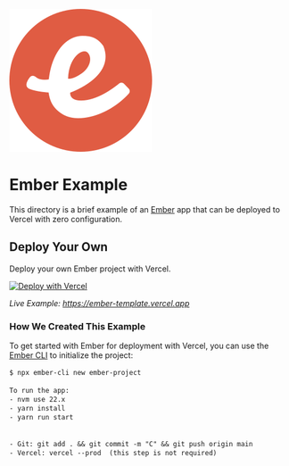 ![Ember Logo](https://github.com/vercel/vercel/blob/main/packages/frameworks/logos/ember.svg)

# Ember Example

This directory is a brief example of an [Ember](https://emberjs.com/) app that can be deployed to Vercel with zero configuration.

## Deploy Your Own

Deploy your own Ember project with Vercel.

[![Deploy with Vercel](https://vercel.com/button)](https://vercel.com/new/clone?repository-url=https://github.com/vercel/vercel/tree/main/examples/ember&template=ember)

_Live Example: https://ember-template.vercel.app_

### How We Created This Example

To get started with Ember for deployment with Vercel, you can use the [Ember CLI](https://ember-cli.com/) to initialize the project:

```shell
$ npx ember-cli new ember-project

To run the app:
- nvm use 22.x
- yarn install
- yarn run start


- Git: git add . && git commit -m "C" && git push origin main
- Vercel: vercel --prod  (this step is not required)


```
